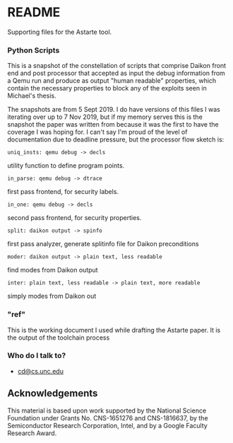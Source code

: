 # README #

Supporting files for the Astarte tool.

### Python Scripts ###

This is a snapshot of the constellation of scripts that comprise Daikon front
end and post processor that accepted as input the debug information from a Qemu
run and produce as output "human readable" properties, which contain the 
necessary properties to block any of the exploits seen in Michael's thesis.

The snapshots are from 5 Sept 2019.  I do have versions of this files I was
iterating over up to 7 Nov 2019, but if my memory serves this is the snapshot
the paper was written from because it was the first to have the coverage I was
hoping for. I can't say I'm proud of the level of documentation due to deadline
pressure, but the processor flow sketch is: 

	uniq_insts: qemu debug -> decls

utility function to define program points. 
	
	in_parse: qemu debug -> dtrace

first pass frontend, for security labels. 
	
	in_one: qemu debug -> decls

second pass frontend, for security properties. 
	
	split: daikon output -> spinfo

first pass analyzer, generate splitinfo file for Daikon preconditions
	
	moder: daikon output -> plain text, less readable

find modes from Daikon output 
	
	inter: plain text, less readable -> plain text, more readable

simply modes from Daikon out

### "ref" ###

This is the working document I used while drafting the Astarte paper. It is the 
output of the toolchain process

### Who do I talk to? ###

* cd@cs.unc.edu

## Acknowledgements  

This material is based upon work
supported by the National Science Foundation under Grants
No. CNS-1651276 and CNS-1816637, by the Semiconductor
Research Corporation, Intel, and by a Google Faculty Research
Award.